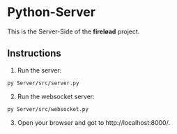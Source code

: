 # Python-Server

This is the Server-Side of the **fireløad** project.

## Instructions

1. Run the server: 
```bash
py Server/src/server.py
```

2. Run the websocket server:
```bash
py Server/src/websocket.py
```

3. Open your browser and got to http://localhost:8000/.